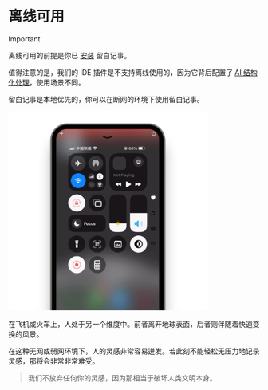 # 离线可用

> [!IMPORTANT]
> 离线可用的前提是你已 [安装](./install/index) 留白记事。
> 
> 值得注意的是，我们的 IDE 插件是不支持离线使用的，因为它背后配置了 [AI 结构化处理](./ide/how-to-use-vscode-ext#quick-note)，使用场景不同。

留白记事是本地优先的，你可以在断网的环境下使用留白记事。

<img src="../article/2024/assets1220/21.gif" width="400" alt="offline" />

<br>

在飞机或火车上，人处于另一个维度中。前者离开地球表面，后者则伴随着快速变换的风景。

在这种无网或弱网环境下，人的灵感非常容易迸发。若此刻不能轻松无压力地记录灵感，那将会非常非常难受。

> 我们不放弃任何你的灵感，因为那相当于破坏人类文明本身。



